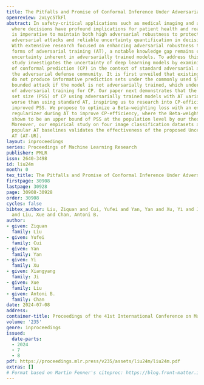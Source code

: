 ```yaml
---
title: The Pitfalls and Promise of Conformal Inference Under Adversarial Attacks
openreview: 2xLyc5TkFl
abstract: In safety-critical applications such as medical imaging and autonomous driving,
  where decisions have profound implications for patient health and road safety, it
  is imperative to maintain both high adversarial robustness to protect against potential
  adversarial attacks and reliable uncertainty quantification in decision-making.
  With extensive research focused on enhancing adversarial robustness through various
  forms of adversarial training (AT), a notable knowledge gap remains concerning the
  uncertainty inherent in adversarially trained models. To address this gap, this
  study investigates the uncertainty of deep learning models by examining the performance
  of conformal prediction (CP) in the context of standard adversarial attacks within
  the adversarial defense community. It is first unveiled that existing CP methods
  do not produce informative prediction sets under the commonly used $l_{\infty}$-norm
  bounded attack if the model is not adversarially trained, which underpins the importance
  of adversarial training for CP. Our paper next demonstrates that the prediction
  set size (PSS) of CP using adversarially trained models with AT variants is often
  worse than using standard AT, inspiring us to research into CP-efficient AT for
  improved PSS. We propose to optimize a Beta-weighting loss with an entropy minimization
  regularizer during AT to improve CP-efficiency, where the Beta-weighting loss is
  shown to be an upper bound of PSS at the population level by our theoretical analysis.
  Moreover, our empirical study on four image classification datasets across three
  popular AT baselines validates the effectiveness of the proposed Uncertainty-Reducing
  AT (AT-UR).
layout: inproceedings
series: Proceedings of Machine Learning Research
publisher: PMLR
issn: 2640-3498
id: liu24m
month: 0
tex_title: The Pitfalls and Promise of Conformal Inference Under Adversarial Attacks
firstpage: 30908
lastpage: 30928
page: 30908-30928
order: 30908
cycles: false
bibtex_author: Liu, Ziquan and Cui, Yufei and Yan, Yan and Xu, Yi and Ji, Xiangyang
  and Liu, Xue and Chan, Antoni B.
author:
- given: Ziquan
  family: Liu
- given: Yufei
  family: Cui
- given: Yan
  family: Yan
- given: Yi
  family: Xu
- given: Xiangyang
  family: Ji
- given: Xue
  family: Liu
- given: Antoni B.
  family: Chan
date: 2024-07-08
address:
container-title: Proceedings of the 41st International Conference on Machine Learning
volume: '235'
genre: inproceedings
issued:
  date-parts:
  - 2024
  - 7
  - 8
pdf: https://proceedings.mlr.press/v235/assets/liu24m/liu24m.pdf
extras: []
# Format based on Martin Fenner's citeproc: https://blog.front-matter.io/posts/citeproc-yaml-for-bibliographies/
---
```

